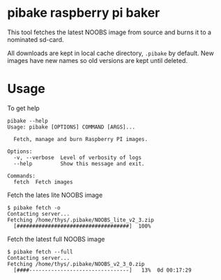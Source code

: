 # pibake raspberry pi baker

This tool fetches the latest NOOBS image from source and burns it to a nominated sd-card.

All downloads are kept in local cache directory, `.pibake` by default.
New images have new names so old versions are kept until deleted.


# Usage

To get help

```
pibake --help
Usage: pibake [OPTIONS] COMMAND [ARGS]...

  Fetch, manage and burn Raspberry PI images.

Options:
  -v, --verbose  Level of verbosity of logs
  --help         Show this message and exit.

Commands:
  fetch  Fetch images
```

Fetch the lates lite NOOBS image

```
$ pibake fetch -o
Contacting server...
Fetching /home/thys/.pibake/NOOBS_lite_v2_3.zip
  [####################################]  100%

```

Fetch the latest full NOOBS image

```
$ pibake fetch --full
Contacting server...
Fetching /home/thys/.pibake/NOOBS_v2_3_0.zip
  [####--------------------------------]   13%  0d 00:17:29
```

